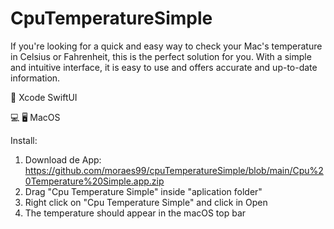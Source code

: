 # CpuTemperatureSimple

If you're looking for a quick and easy way to check your Mac's temperature in Celsius or Fahrenheit, this is the perfect solution for you.
With a simple and intuitive interface, it is easy to use and offers accurate and up-to-date information.

📐 Xcode SwiftUI

💻 🖥️ MacOS


Install:

1. Download de App: https://github.com/moraes99/cpuTemperatureSimple/blob/main/Cpu%20Temperature%20Simple.app.zip
2. Drag "Cpu Temperature Simple" inside "aplication folder"
3. Right click on "Cpu Temperature Simple" and click in Open
4. The temperature should appear in the macOS top bar
